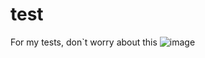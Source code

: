 # test
For my tests, don`t worry about this
![image](https://user-images.githubusercontent.com/105644710/168589475-78bc1a1e-b51b-4376-92c1-c9c934bb59d8.png)
